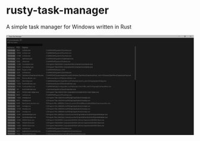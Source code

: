 # rusty-task-manager
A simple task manager for Windows written in Rust

![screenshot](screenshot.png)
